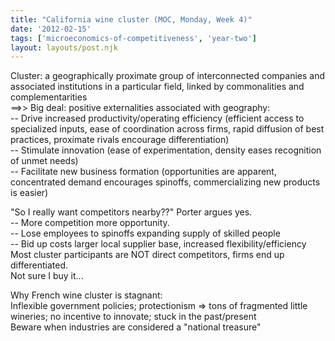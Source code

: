 ```yaml
---
title: "California wine cluster (MOC, Monday, Week 4)"
date: '2012-02-15'
tags: ['microeconomics-of-competitiveness', 'year-two']
layout: layouts/post.njk
---
```


Cluster: a geographically proximate group of interconnected companies and associated institutions in a particular field, linked by commonalities and complementarities\
==>> Big deal: positive externalities associated with geography:\
-- Drive increased productivity/operating efficiency (efficient access to specialized inputs, ease of coordination across firms, rapid diffusion of best practices, proximate rivals encourage differentiation)\
-- Stimulate innovation (ease of experimentation, density eases recognition of unmet needs)\
-- Facilitate new business formation (opportunities are apparent, concentrated demand encourages spinoffs, commercializing new products is easier)

"So I really want competitors nearby??" Porter argues yes.\
-- More competition more opportunity.\
-- Lose employees to spinoffs expanding supply of skilled people\
-- Bid up costs larger local supplier base, increased flexibility/efficiency\
Most cluster participants are NOT direct competitors, firms end up differentiated.\
Not sure I buy it...

Why French wine cluster is stagnant:\
Inflexible government policies; protectionism => tons of fragmented little wineries; no incentive to innovate; stuck in the past/present\
Beware when industries are considered a "national treasure"
